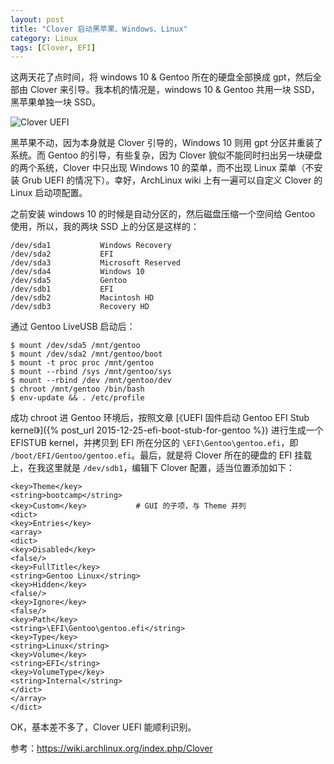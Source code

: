 ```yaml
---
layout: post
title: "Clover 启动黑苹果、Windows、Linux"
category: Linux
tags: [Clover, EFI]
---
```


这两天花了点时间，将 windows 10 & Gentoo 所在的硬盘全部换成 gpt，然后全部由 Clover 来引导。我本机的情况是，windows 10 & Gentoo 共用一块 SSD，黑苹果单独一块 SSD。

![Clover UEFI](http://cdn.09hd.com/images/2015/12/clover.jpg)

<!-- more -->
黑苹果不动，因为本身就是 Clover 引导的，Windows 10 则用 gpt 分区并重装了系统。而 Gentoo 的引导，有些复杂，因为 Clover 貌似不能同时扫出另一块硬盘的两个系统，Clover 中只出现 Windows 10 的菜单，而不出现 Linux 菜单（不安装 Grub UEFI 的情况下）。幸好，ArchLinux wiki 上有一遍可以自定义 Clover 的 Linux 启动项配置。

之前安装 windows 10 的时候是自动分区的，然后磁盘压缩一个空间给 Gentoo 使用，所以，我的两块 SSD 上的分区是这样的：

```
/dev/sda1           Windows Recovery
/dev/sda2           EFI
/dev/sda3           Microsoft Reserved
/dev/sda4           Windows 10
/dev/sda5           Gentoo
/dev/sdb1           EFI
/dev/sdb2           Macintosh HD
/dev/sdb3           Recovery HD
```

通过 Gentoo LiveUSB 启动后：

```
$ mount /dev/sda5 /mnt/gentoo
$ mount /dev/sda2 /mnt/gentoo/boot
$ mount -t proc proc /mnt/gentoo
$ mount --rbind /sys /mnt/gentoo/sys
$ mount --rbind /dev /mnt/gentoo/dev
$ chroot /mnt/gentoo /bin/bash
$ env-update && . /etc/profile
```

成功 chroot 进 Gentoo 环境后，按照文章 [《UEFI 固件启动 Gentoo EFI Stub kernel》]({% post_url 2015-12-25-efi-boot-stub-for-gentoo %}) 进行生成一个 EFISTUB kernel，并拷贝到 EFI 所在分区的 `\EFI\Gentoo\gentoo.efi`，即 `/boot/EFI/Gentoo/gentoo.efi`。最后，就是将 Clover 所在的硬盘的 EFI 挂载上，在我这里就是 `/dev/sdb1`，编辑下 Clover 配置，适当位置添加如下：

```
<key>Theme</key>
<string>bootcamp</string>
<key>Custom</key>           # GUI 的子项，与 Theme 并列
<dict>
<key>Entries</key>
<array>
<dict>
<key>Disabled</key>
<false/>
<key>FullTitle</key>
<string>Gentoo Linux</string>
<key>Hidden</key>
<false/>
<key>Ignore</key>
<false/>
<key>Path</key>
<string>\EFI\Gentoo\gentoo.efi</string>
<key>Type</key>
<string>Linux</string>
<key>Volume</key>
<string>EFI</string>
<key>VolumeType</key>
<string>Internal</string>
</dict>
</array>
</dict>
```

OK，基本差不多了，Clover UEFI 能顺利识别。

参考：<https://wiki.archlinux.org/index.php/Clover>
